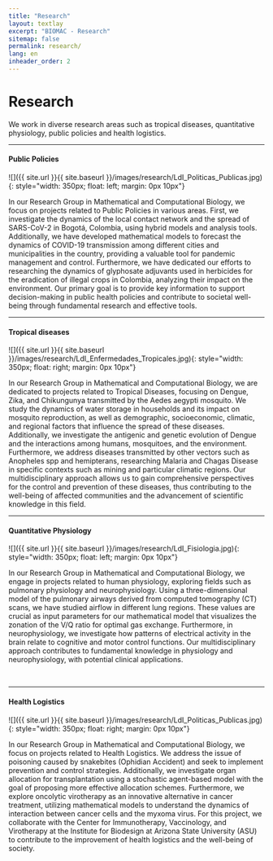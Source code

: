 ```yaml
---
title: "Research"
layout: textlay
excerpt: "BIOMAC - Research"
sitemap: false
permalink: research/
lang: en
inheader_order: 2
---
```


# Research

<!-- <em>"Simplicity is the greatest form of sophistication"</em>  -->
We work in diverse research areas such as tropical diseases, quantitative physiology, public policies and health logistics.

---

#### **Public Policies**
![]({{ site.url }}{{ site.baseurl }}/images/research/LdI_Politicas_Publicas.jpg){: style="width: 350px; float: left; margin: 0px  10px"}

In our Research Group in Mathematical and Computational Biology, we focus on projects related to Public Policies in various areas. First, we investigate the dynamics of the local contact network and the spread of SARS-CoV-2 in Bogotá, Colombia, using hybrid models and analysis tools. Additionally, we have developed mathematical models to forecast the dynamics of COVID-19 transmission among different cities and municipalities in the country, providing a valuable tool for pandemic management and control. Furthermore, we have dedicated our efforts to researching the dynamics of glyphosate adjuvants used in herbicides for the eradication of illegal crops in Colombia, analyzing their impact on the environment. Our primary goal is to provide key information to support decision-making in public health policies and contribute to societal well-being through fundamental research and effective tools.

---

#### **Tropical diseases**
![]({{ site.url }}{{ site.baseurl }}/images/research/LdI_Enfermedades_Tropicales.jpg){: style="width: 350px; float: right; margin: 0px  10px"}

In our Research Group in Mathematical and Computational Biology, we are dedicated to projects related to Tropical Diseases, focusing on Dengue, Zika, and Chikungunya transmitted by the Aedes aegypti mosquito. We study the dynamics of water storage in households and its impact on mosquito reproduction, as well as demographic, socioeconomic, climatic, and regional factors that influence the spread of these diseases. Additionally, we investigate the antigenic and genetic evolution of Dengue and the interactions among humans, mosquitoes, and the environment. Furthermore, we address diseases transmitted by other vectors such as Anopheles spp and hemipterans, researching Malaria and Chagas Disease in specific contexts such as mining and particular climatic regions. Our multidisciplinary approach allows us to gain comprehensive perspectives for the control and prevention of these diseases, thus contributing to the well-being of affected communities and the advancement of scientific knowledge in this field.

---

#### **Quantitative Physiology**
![]({{ site.url }}{{ site.baseurl }}/images/research/LdI_Fisiologia.jpg){: style="width: 350px; float: left; margin: 0px  10px"}

In our Research Group in Mathematical and Computational Biology, we engage in projects related to human physiology, exploring fields such as pulmonary physiology and neurophysiology. Using a three-dimensional model of the pulmonary airways derived from computed tomography (CT) scans, we have studied airflow in different lung regions. These values are crucial as input parameters for our mathematical model that visualizes the zonation of the V/Q ratio for optimal gas exchange. Furthermore, in neurophysiology, we investigate how patterns of electrical activity in the brain relate to cognitive and motor control functions. Our multidisciplinary approach contributes to fundamental knowledge in physiology and neurophysiology, with potential clinical applications.

<br>

---

#### **Health Logistics**
![]({{ site.url }}{{ site.baseurl }}/images/research/LdI_Politicas_Publicas.jpg){: style="width: 350px; float: right; margin: 0px  10px"}

In our Research Group in Mathematical and Computational Biology, we focus on projects related to Health Logistics. We address the issue of poisoning caused by snakebites (Ophidian Accident) and seek to implement prevention and control strategies. Additionally, we investigate organ allocation for transplantation using a stochastic agent-based model with the goal of proposing more effective allocation schemes. Furthermore, we explore oncolytic virotherapy as an innovative alternative in cancer treatment, utilizing mathematical models to understand the dynamics of interaction between cancer cells and the myxoma virus. For this project, we collaborate with the Center for Immunotherapy, Vaccinology, and Virotherapy at the Institute for Biodesign at Arizona State University (ASU) to contribute to the improvement of health logistics and the well-being of society.


<!-- <div style="text-align: justify">

{% for reas in site.data.research %}
{% unless reas.past %}
<br>
  <b>{{ reas.title }}</b> 
   {% if reas.with %}<br><em>Mainly with:  {{ reas.with }} </em> {% endif %}<br>
    {{ reas.description }}
{% endunless %}
 
{% endfor %}

<br> -->

<!-- ### Still in the back of my mind -->

<!-- {% for reas in site.data.research %}
{% if reas.past %}
<br>
  <b>{{ reas.title }}</b> 
   {% if reas.with %}<br><em>Mainly with:  {{ reas.with }} </em> {% endif %}<br>
    {{ reas.description }}
{% endif %}
 
{% endfor %}

<br>
</div> -->